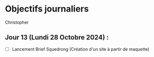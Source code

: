 # Objectifs journaliers

Christopher

## Jour 13 (Lundi 28 Octobre 2024) :

- [ ] Lancement Brief Squedrong (Création d'un site à partir de maquette)
